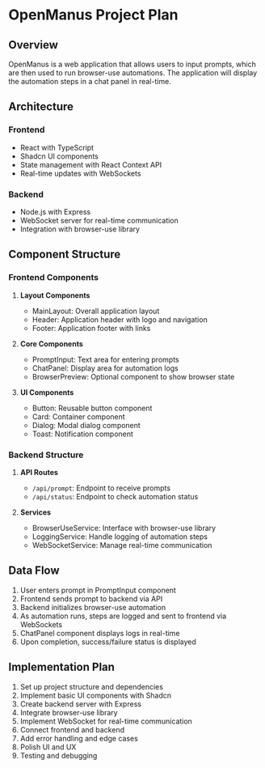 # OpenManus Project Plan

## Overview
OpenManus is a web application that allows users to input prompts, which are then used to run browser-use automations. The application will display the automation steps in a chat panel in real-time.

## Architecture

### Frontend
- React with TypeScript
- Shadcn UI components
- State management with React Context API
- Real-time updates with WebSockets

### Backend
- Node.js with Express
- WebSocket server for real-time communication
- Integration with browser-use library

## Component Structure

### Frontend Components
1. **Layout Components**
   - MainLayout: Overall application layout
   - Header: Application header with logo and navigation
   - Footer: Application footer with links

2. **Core Components**
   - PromptInput: Text area for entering prompts
   - ChatPanel: Display area for automation logs
   - BrowserPreview: Optional component to show browser state

3. **UI Components**
   - Button: Reusable button component
   - Card: Container component
   - Dialog: Modal dialog component
   - Toast: Notification component

### Backend Structure
1. **API Routes**
   - `/api/prompt`: Endpoint to receive prompts
   - `/api/status`: Endpoint to check automation status

2. **Services**
   - BrowserUseService: Interface with browser-use library
   - LoggingService: Handle logging of automation steps
   - WebSocketService: Manage real-time communication

## Data Flow
1. User enters prompt in PromptInput component
2. Frontend sends prompt to backend via API
3. Backend initializes browser-use automation
4. As automation runs, steps are logged and sent to frontend via WebSockets
5. ChatPanel component displays logs in real-time
6. Upon completion, success/failure status is displayed

## Implementation Plan
1. Set up project structure and dependencies
2. Implement basic UI components with Shadcn
3. Create backend server with Express
4. Integrate browser-use library
5. Implement WebSocket for real-time communication
6. Connect frontend and backend
7. Add error handling and edge cases
8. Polish UI and UX
9. Testing and debugging